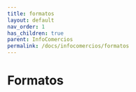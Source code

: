 ```yaml
---
title: formatos
layout: default
nav_order: 1
has_children: true
parent: InfoComercios
permalink: /docs/infocomercios/formatos
---
```

# Formatos
